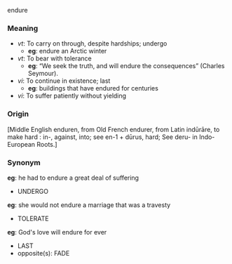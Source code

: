 endure
### Meaning
+ _vt_: To carry on through, despite hardships; undergo
	+ __eg__: endure an Arctic winter
+ _vt_: To bear with tolerance
	+ __eg__: “We seek the truth, and will endure the consequences” (Charles Seymour).
+ _vi_: To continue in existence; last
	+ __eg__: buildings that have endured for centuries
+ _vi_: To suffer patiently without yielding

### Origin

[Middle English enduren, from Old French endurer, from Latin indūrāre, to make hard : in-, against, into; see en-1 + dūrus, hard; See deru- in Indo-European Roots.]

### Synonym

__eg__: he had to endure a great deal of suffering

+ UNDERGO

__eg__: she would not endure a marriage that was a travesty

+ TOLERATE

__eg__: God's love will endure for ever

+ LAST
+ opposite(s): FADE


